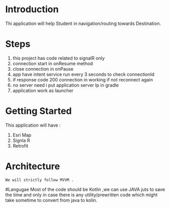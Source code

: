 # Introduction 
Thi application will help Student in navigation/routing towards Destination.

# Steps
 1. this project has code related to signalR only
 2. connection start in onResume method
 3. close connection in onPause
 4. app have intent service run every 3 seconds to check connectionId
 5. if response code 200 connection in working if not reconnect again
 6. no server need i put application server Ip in gradle
 7. application work as launcher

# Getting Started
This application will have :
1.	Esri Map
2.	Signla R
3. Retrofit

# Architecture
    We will strictly follow MVVM .

 #Langugae 
    Most of the code should be Kotlin ,we can use JAVA juts to save the
     time and only in case there is any utility/prewritten code which might take sometime to convert from java to kolin.

